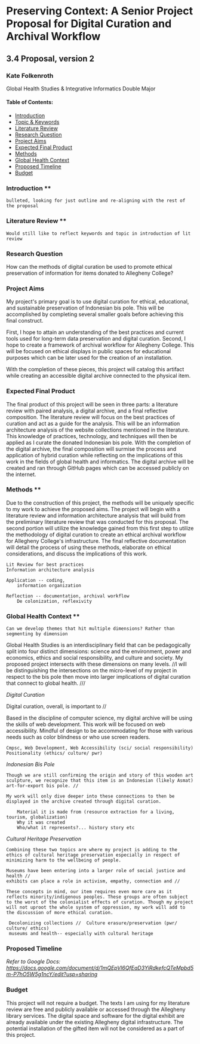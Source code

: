 # Preserving Context: A Senior Project Proposal for Digital Curation and Archival Workflow

## 3.4 Proposal, version 2

### Kate Folkenroth
Global Health Studies & Integrative Informatics Double Major

#### Table of Contents:

- [Introduction](#Introduction)
- [Topic & Keywords](#Topic-&-keywords)
- [Literature Review](#Literature-review)
- [Research Question](#Research-question)
- [Project Aims](#Project-aims)
- [Expected Final Product](#Expected-final-product)
- [Methods](#Methods)
- [Global Health Context](#Global-health-context)
- [Proposed Timeline](#Proposed-timeline)
- [Budget](#Budget)

### Introduction **

```Notes
bulleted, looking for just outline and re-aligning with the rest of the proposal

```

### Literature Review **

```Notes
Would still like to reflect keywords and topic in introduction of lit review

```

### Research Question

How can the methods of digital curation be used to promote ethical preservation of information for items donated to Allegheny College?

### Project Aims

My project's primary goal is to use digital curation for  ethical, educational, and sustainable preservation of Indonesian bis pole. This will be accomplished by completing several smaller goals before achieving this final construct. 

First, I hope to attain an understanding of the best practices and current tools used for long-term data preservation and digital curation. Second, I hope to create a framework of archival workflow for Allegheny College. This will be focused on ethical displays in public spaces for educational purposes which can be later used for the creation of an installation. 

With the completion of these pieces, this project will catalog this artifact while creating an accessible digital archive connected to the physical item.


### Expected Final Product

The final product of this project will be seen in three parts: a literature review with paired analysis, a digital archive, and a final reflective composition. The literature review will focus on the best practices of curation and act as a guide for the analysis. This will be an information architecture analysis of the website collections mentioned in the literature. This knowledge of practices, technology, and techniques will then be applied as I curate the donated Indonesian bis pole. With the completion of the digital archive,  the final composition will surmise the process and application of hybrid curation while reflecting on the implications of this work in the fields of global health and informatics. The digital archive will be created and ran through GitHub pages which can be accessed publicly on the internet.


### Methods **

Due to the construction of this project, the methods will be uniquely specific to my work to achieve the proposed aims. The project will begin with a literature review and information architecture analysis that will build from the preliminary literature review that was conducted for this proposal. The second portion will utilize the knowledge gained from this first step to utilize the methodology of digital curation to create an ethical archival workflow for Allegheny College's  infrastructure. The final reflective documentation will detail the process of using these methods, elaborate on ethical considerations, and discuss the implications of this work. 

```Notes
Lit Review for best practices
Information architecture analysis

Application -- coding, 
    information organization

Reflection -- documentation, archival workflow
    De colonization, reflexivity

```

### Global Health Context **
```
Can we develop themes that hit multiple dimensions? Rather than segmenting by dimension
```
Global Health Studies is an interdisciplinary field that can be pedagogically split into four distinct dimensions: science and the environment, power and economics, ethics and social responsibility, and culture and society. My proposed project intersects with these dimensions on many levels. //I will be distinguishing the intersections on the micro-level of my project in respect to the bis pole then move into larger implications of digital curation that connect to global health. ///

*Digital Curation*

  Digital curation, overall, is important to //
    
  Based in the discipline of computer science, my digital archive will be using the skills of web development. This work will be focused on web accessibility. Mindful of design to be accommodating for those with various needs such as color blindness or who use screen readers.

```
Cmpsc, Web Development, Web Accessibility (sci/ social responsibility)   
Positionality (ethics/ culture/ pwr)
```

*Indonesian Bis Pole*

    Though we are still confirming the origin and story of this wooden art sculpture, we recognize that this item is an Indonesian (likely Asmat) art-for-export bis pole. //
    
    My work will only dive deeper into these connections to then be displayed in the archive created through digital curation.

```
    Material it is made from (resource extraction for a living, tourism, globalization)
    Why it was created
    Who/what it represents?... history story etc
```


*Cultural Heritage Preservation*

    Combining these two topics are where my project is adding to the ethics of cultural heritage preservation especially in respect of minimizing harm to the wellbeing of people. 

    Museums have been entering into a larger role of social justice and health //
    exhibits can place a role in activism, empathy, connection and //

    These concepts in mind, our item requires even more care as it reflects minority/indigenous peoples. These groups are often subject to the worst of the colonialist effects of curation. Though my project will not uproot the whole system of oppression, my work will add to the discussion of more ethical curation.
```
 Decolonizing collections //  Culture erasure/preservation (pwr/ culture/ ethics)
 museums and health-- especially with cultural heritage
```

### Proposed Timeline

*Refer to Google Docs: https://docs.google.com/document/d/1mQEpVl6QfEaD3YiRdkefcQTeMpbd5m-P7hO5W5g1ncY/edit?usp=sharing*

### Budget

This project will not require a budget. The texts I am using for my literature review are free and publicly available or accessed through the Allegheny library services. The digital space and software for the digital exhibit are already available under the existing Allegheny digital infrastructure. The potential installation of the gifted item will not be considered as a part of this project.